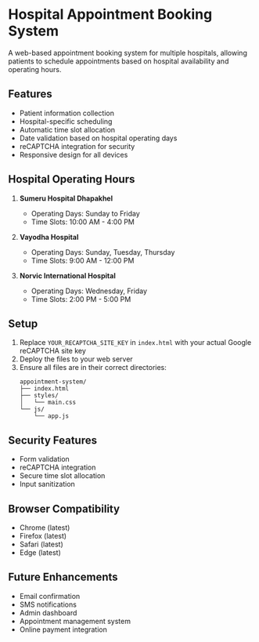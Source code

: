 # Hospital Appointment Booking System

A web-based appointment booking system for multiple hospitals, allowing patients to schedule appointments based on hospital availability and operating hours.

## Features

- Patient information collection
- Hospital-specific scheduling
- Automatic time slot allocation
- Date validation based on hospital operating days
- reCAPTCHA integration for security
- Responsive design for all devices

## Hospital Operating Hours

1. **Sumeru Hospital Dhapakhel**
   - Operating Days: Sunday to Friday
   - Time Slots: 10:00 AM - 4:00 PM

2. **Vayodha Hospital**
   - Operating Days: Sunday, Tuesday, Thursday
   - Time Slots: 9:00 AM - 12:00 PM

3. **Norvic International Hospital**
   - Operating Days: Wednesday, Friday
   - Time Slots: 2:00 PM - 5:00 PM

## Setup

1. Replace `YOUR_RECAPTCHA_SITE_KEY` in `index.html` with your actual Google reCAPTCHA site key
2. Deploy the files to your web server
3. Ensure all files are in their correct directories:
   ```
   appointment-system/
   ├── index.html
   ├── styles/
   │   └── main.css
   └── js/
       └── app.js
   ```

## Security Features

- Form validation
- reCAPTCHA integration
- Secure time slot allocation
- Input sanitization

## Browser Compatibility

- Chrome (latest)
- Firefox (latest)
- Safari (latest)
- Edge (latest)

## Future Enhancements

- Email confirmation
- SMS notifications
- Admin dashboard
- Appointment management system
- Online payment integration

